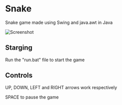 # Snake
Snake game made using Swing and java.awt in Java

![Screenshot](https://i.ibb.co/F8kP5mw/Screenshot-2021-02-08-141308.png)

## Starging
Run the "run.bat" file to start the game

## Controls
UP, DOWN, LEFT and RIGHT arrows work respectively

SPACE to pause the game
